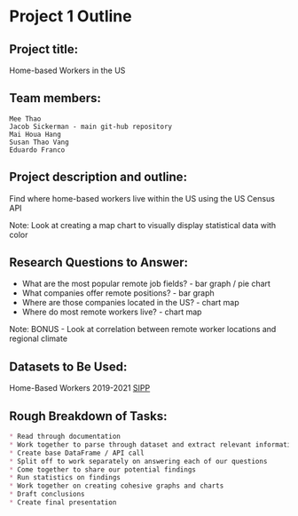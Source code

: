 # Project 1 Outline

## Project title:
Home-based Workers in the US

## Team members: 
```
Mee Thao
Jacob Sickerman - main git-hub repository 
Mai Houa Hang 
Susan Thao Vang 
Eduardo Franco
```

## Project description and outline:
Find where home-based workers live within the US using the US Census API 

Note: Look at creating a map chart to visually display statistical data with color

## Research Questions to Answer:
* What are the most popular remote job fields? - bar graph / pie chart
* What companies offer remote positions? - bar graph
* Where are those companies located in the US? - chart map
* Where do most remote workers live?  - chart map

Note: BONUS - Look at correlation between remote worker locations and regional climate

## Datasets to Be Used:
Home-Based Workers 2019-2021 [SIPP](https://www.census.gov/data/developers/data-sets/census-microdata-api/sipp.html)

## Rough Breakdown of Tasks:
```md
* Read through documentation
* Work together to parse through dataset and extract relevant information
* Create base DataFrame / API call
* Split off to work separately on answering each of our questions
* Come together to share our potential findings
* Run statistics on findings
* Work together on creating cohesive graphs and charts
* Draft conclusions
* Create final presentation
```